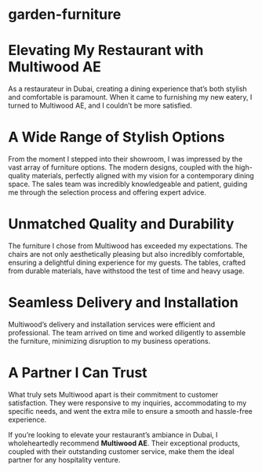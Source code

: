 # garden-furniture

# Elevating My Restaurant with Multiwood AE

As a restaurateur in Dubai, creating a dining experience that’s both stylish and comfortable is paramount. When it came to furnishing my new eatery, I turned to Multiwood AE, and I couldn’t be more satisfied.

# A Wide Range of Stylish Options

From the moment I stepped into their showroom, I was impressed by the vast array of furniture options. The modern designs, coupled with the high-quality materials, perfectly aligned with my vision for a contemporary dining space. The sales team was incredibly knowledgeable and patient, guiding me through the selection process and offering expert advice.

# Unmatched Quality and Durability

The furniture I chose from Multiwood has exceeded my expectations. The chairs are not only aesthetically pleasing but also incredibly comfortable, ensuring a delightful dining experience for my guests. The tables, crafted from durable materials, have withstood the test of time and heavy usage.

# Seamless Delivery and Installation

Multiwood’s delivery and installation services were efficient and professional. The team arrived on time and worked diligently to assemble the furniture, minimizing disruption to my business operations.

# A Partner I Can Trust

What truly sets Multiwood apart is their commitment to customer satisfaction. They were responsive to my inquiries, accommodating to my specific needs, and went the extra mile to ensure a smooth and hassle-free experience.

If you’re looking to elevate your restaurant’s ambiance in Dubai, I wholeheartedly recommend **Multiwood AE**. Their exceptional products, coupled with their outstanding customer service, make them the ideal partner for any hospitality venture.
